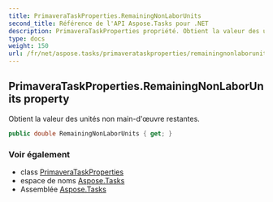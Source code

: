 ```yaml
---
title: PrimaveraTaskProperties.RemainingNonLaborUnits
second_title: Référence de l'API Aspose.Tasks pour .NET
description: PrimaveraTaskProperties propriété. Obtient la valeur des unités non maindœuvre restantes.
type: docs
weight: 150
url: /fr/net/aspose.tasks/primaverataskproperties/remainingnonlaborunits/
---
```

## PrimaveraTaskProperties.RemainingNonLaborUnits property

Obtient la valeur des unités non main-d'œuvre restantes.

```csharp
public double RemainingNonLaborUnits { get; }
```

### Voir également

* class [PrimaveraTaskProperties](../)
* espace de noms [Aspose.Tasks](../../primaverataskproperties/)
* Assemblée [Aspose.Tasks](../../../)


